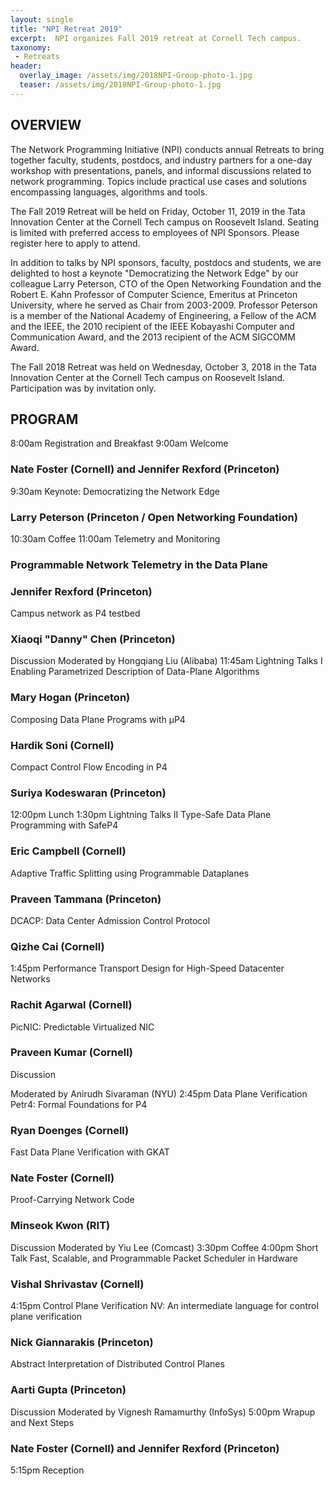 ```yaml
---
layout: single
title: "NPI Retreat 2019"
excerpt:  NPI organizes Fall 2019 retreat at Cornell Tech campus. 
taxonomy: 
 - Retreats
header:
  overlay_image: /assets/img/2018NPI-Group-photo-1.jpg
  teaser: /assets/img/2018NPI-Group-photo-1.jpg
---
```


## OVERVIEW
The Network Programming Initiative (NPI) conducts annual Retreats to bring together faculty, students, postdocs, and industry partners for a one-day workshop with presentations, panels, and informal discussions related to network programming. Topics include practical use cases and solutions encompassing languages, algorithms and tools.

The Fall 2019 Retreat will be held on Friday, October 11, 2019 in the Tata Innovation Center at the Cornell Tech campus on Roosevelt Island. Seating is limited with preferred access to employees of NPI Sponsors. Please register here to apply to attend.

In addition to talks by NPI sponsors, faculty, postdocs and students, we are delighted to host a keynote "Democratizing the Network Edge" by our colleague Larry Peterson, CTO of the Open Networking Foundation and the Robert E. Kahn Professor of Computer Science, Emeritus at Princeton University, where he served as Chair from 2003-2009. Professor Peterson is a member of the National Academy of Engineering, a Fellow of the ACM and the IEEE, the 2010 recipient of the IEEE Kobayashi Computer and Communication Award, and the 2013 recipient of the ACM SIGCOMM Award.

The Fall 2018 Retreat was held on Wednesday, October 3, 2018 in the Tata Innovation Center at the Cornell Tech campus on Roosevelt Island. Participation was by invitation only.

## PROGRAM
8:00am	Registration and Breakfast
9:00am	Welcome

### Nate Foster (Cornell) and Jennifer Rexford (Princeton)

9:30am	Keynote: Democratizing the Network Edge

### Larry Peterson (Princeton / Open Networking Foundation)
10:30am	Coffee
11:00am	Telemetry and Monitoring

### Programmable Network Telemetry in the Data Plane

### Jennifer Rexford (Princeton)
Campus network as P4 testbed

### Xiaoqi "Danny" Chen (Princeton)
Discussion
Moderated by Hongqiang Liu (Alibaba)
11:45am	Lightning Talks I
Enabling Parametrized Description of Data-Plane Algorithms

### Mary Hogan (Princeton)
Composing Data Plane Programs with μP4

### Hardik Soni (Cornell)
Compact Control Flow Encoding in P4

### Suriya Kodeswaran (Princeton)
12:00pm	Lunch
1:30pm	Lightning Talks II
Type-Safe Data Plane Programming with SafeP4

### Eric Campbell (Cornell)
Adaptive Traffic Splitting using Programmable Dataplanes

### Praveen Tammana (Princeton)
DCACP: Data Center Admission Control Protocol

### Qizhe Cai (Cornell)
1:45pm	Performance
Transport Design for High-Speed Datacenter Networks

### Rachit Agarwal (Cornell)
PicNIC: Predictable Virtualized NIC

### Praveen Kumar (Cornell)
Discussion

Moderated by Anirudh Sivaraman (NYU)
2:45pm	Data Plane Verification
Petr4: Formal Foundations for P4

### Ryan Doenges (Cornell)
Fast Data Plane Verification with GKAT

### Nate Foster (Cornell)
Proof-Carrying Network Code

### Minseok Kwon (RIT)
Discussion
Moderated by Yiu Lee (Comcast)
3:30pm	Coffee
4:00pm	Short Talk
Fast, Scalable, and Programmable Packet Scheduler in Hardware

### Vishal Shrivastav (Cornell)
4:15pm	Control Plane Verification
NV: An intermediate language for control plane verification

### Nick Giannarakis (Princeton)
Abstract Interpretation of Distributed Control Planes

### Aarti Gupta (Princeton)
Discussion
Moderated by Vignesh Ramamurthy (InfoSys)
5:00pm	Wrapup and Next Steps

### Nate Foster (Cornell) and Jennifer Rexford (Princeton)
5:15pm	Reception
